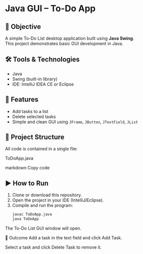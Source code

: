 # Java GUI – To-Do App

## 📌 Objective
A simple To-Do List desktop application built using **Java Swing**.  
This project demonstrates basic GUI development in Java.

## 🛠 Tools & Technologies
- Java
- Swing (built-in library)
- IDE: IntelliJ IDEA CE or Eclipse

## 🚀 Features
- Add tasks to a list
- Delete selected tasks
- Simple and clean GUI using `JFrame`, `JButton`, `JTextField`, `JList`

## 📂 Project Structure
All code is contained in a single file:

ToDoApp.java

markdown
Copy code

## ▶️ How to Run
1. Clone or download this repository.
2. Open the project in your IDE (IntelliJ/Eclipse).
3. Compile and run the program:
   ```bash
   javac ToDoApp.java
   java ToDoApp
The To-Do List GUI window will open.

📸 Outcome
Add a task in the text field and click Add Task.

Select a task and click Delete Task to remove it.
